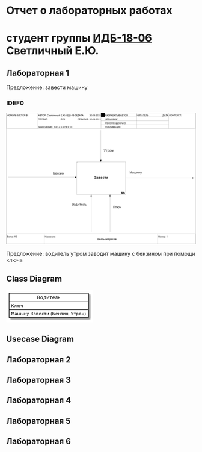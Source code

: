 # Отчет о лабораторных работах
# студент группы [ИДБ-18-06](https://github.com/stankin/design-2018/wiki/) Светличный Е.Ю.

## Лабораторная 1

Предложение: завести машину

### IDEF0
![none](https://github.com/FNine9/FNine9.github.io/blob/main/lr1/model_1.png)

Предложение: водитель утром заводит машину с бензином при помощи ключа

## Class Diagram

![none](https://github.com/FNine9/FNine9.github.io/blob/main/lr1/class_d.png)

## Usecase Diagram

## Лабораторная 2

## Лабораторная 3

## Лабораторная 4

## Лабораторная 5

## Лабораторная 6

